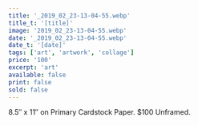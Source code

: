 ```yaml
---
title: '_2019_02_23-13-04-55.webp'
title_t: '[title]'
image: '2019_02_23-13-04-55.webp'
date: '_2019_02_23-13-04-55.webp'
date_t: '[date]'
tags: ['art', 'artwork', 'collage']
price: '100'
excerpt: 'art'
available: false
print: false
sold: false
---
```


8.5″ x 11″ on Primary Cardstock Paper.
\$100 Unframed.
